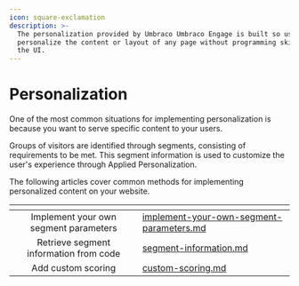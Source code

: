 ```yaml
---
icon: square-exclamation
description: >-
  The personalization provided by Umbraco Umbraco Engage is built so users can
  personalize the content or layout of any page without programming skills from
  the UI.
---
```


# Personalization

One of the most common situations for implementing personalization is because you want to serve specific content to your users.

Groups of visitors are identified through segments, consisting of requirements to be met. This segment information is used to customize the user's experience through Applied Personalization.

The following articles cover common methods for implementing personalized content on your website.

<table data-view="cards"><thead><tr><th align="center"></th><th data-hidden data-card-target data-type="content-ref"></th></tr></thead><tbody><tr><td align="center">Implement your own segment parameters</td><td><a href="implement-your-own-segment-parameters.md">implement-your-own-segment-parameters.md</a></td></tr><tr><td align="center">Retrieve segment information from code</td><td><a href="segment-information.md">segment-information.md</a></td></tr><tr><td align="center">Add custom scoring</td><td><a href="custom-scoring.md">custom-scoring.md</a></td></tr></tbody></table>
